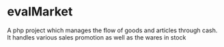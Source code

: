 # evalMarket
A php project which manages the flow of goods and articles through cash. It handles various sales promotion as well as the wares in stock
